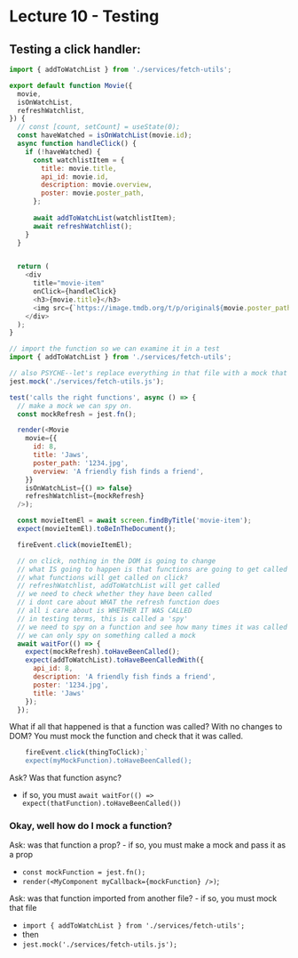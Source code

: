 # Lecture 10 - Testing

## Testing a click handler:

```js
import { addToWatchList } from './services/fetch-utils';

export default function Movie({ 
  movie,
  isOnWatchList, 
  refreshWatchlist,
}) {
  // const [count, setCount] = useState(0);
  const haveWatched = isOnWatchList(movie.id);
  async function handleClick() {
    if (!haveWatched) {
      const watchlistItem = {
        title: movie.title,
        api_id: movie.id,
        description: movie.overview,
        poster: movie.poster_path,
      };
      
      await addToWatchList(watchlistItem);
      await refreshWatchlist();
    }
  }


  return (
    <div 
      title="movie-item" 
      onClick={handleClick}
      <h3>{movie.title}</h3>
      <img src={`https://image.tmdb.org/t/p/original${movie.poster_path}`} />
    </div>
  );
}
```

```js
// import the function so we can examine it in a test
import { addToWatchList } from './services/fetch-utils';

// also PSYCHE--let's replace everything in that file with a mock that we can spy on
jest.mock('./services/fetch-utils.js');

test('calls the right functions', async () => {
  // make a mock we can spy on.
  const mockRefresh = jest.fn();

  render(<Movie
    movie={{
      id: 8,
      title: 'Jaws',
      poster_path: '1234.jpg',
      overview: 'A friendly fish finds a friend',
    }}
    isOnWatchList={() => false}
    refreshWatchlist={mockRefresh}
  />);

  const movieItemEl = await screen.findByTitle('movie-item');
  expect(movieItemEl).toBeInTheDocument();

  fireEvent.click(movieItemEl);

  // on click, nothing in the DOM is going to change
  // what IS going to happen is that functions are going to get called
  // what functions will get called on click?
  // refreshWatchlist, addToWatchList will get called
  // we need to check whether they have been called
  // i dont care about WHAT the refresh function does
  // all i care about is WHETHER IT WAS CALLED
  // in testing terms, this is called a 'spy'
  // we need to spy on a function and see how many times it was called
  // we can only spy on something called a mock
  await waitFor(() => {
    expect(mockRefresh).toHaveBeenCalled();
    expect(addToWatchList).toHaveBeenCalledWith({   
      api_id: 8,
      description: 'A friendly fish finds a friend',
      poster: '1234.jpg',
      title: 'Jaws' 
    });
  });
  ```
What if all that happened is that a function was called? With no changes to DOM?
You must mock the function and check that it was called.
```js
    fireEvent.click(thingToClick);`
    expect(myMockFunction).toHaveBeenCalled();
```

Ask? Was that function async?
- if so, you must `await waitFor(() => expect(thatFunction).toHaveBeenCalled())`
  
### Okay, well how do I mock a function?

Ask: was that function a prop?
	- if so, you must make a mock and pass it as a prop
  - `const mockFunction = jest.fn();`
  - `render(<MyComponent myCallback={mockFunction} />)`;

Ask: was that function imported from another file?
	- if so, you must mock that file
  - `import { addToWatchList } from './services/fetch-utils';`
  - then
  - `jest.mock('./services/fetch-utils.js');`

